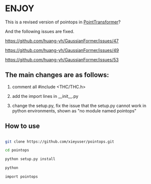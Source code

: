 # ENJOY
This is a revised version of pointops in [PointTransformer](https://github.com/POSTECH-CVLab/point-transformer/tree/master/lib/pointops "PointTransformer")?

And the following issues are fixed.

https://github.com/huang-yh/GaussianFormer/issues/47

https://github.com/huang-yh/GaussianFormer/issues/49

https://github.com/huang-yh/GaussianFormer/issues/53

## The main changes are as follows:

1. comment all #include <THC/THC.h>

2. add the import lines in \_\_init\_\_.py

3. change the setup.py, fix the issue that the setup.py cannot work in python environments, shown as "no module named pointops"

## How to use


``` bash

git clone https://github.com/xieyuser/pointops.git

cd pointops

python setup.py install

python

import pointops
```

